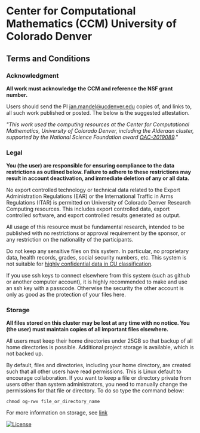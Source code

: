 # Center for Computational Mathematics (CCM) University of Colorado Denver

## Terms and Conditions

### Acknowledgment
**All work must acknowledge the CCM and reference the NSF grant number.**

Users should send the PI [jan.mandel@ucdenver.edu](mailto:jan.mandel@ucdenver.edu) copies of, and links to, all such
work published or posted. The below is the suggested attestation.

*"This work used the computing resources at the Center for Computational Mathematics, University of Colorado Denver,
including the Alderaan cluster, supported by the National Science Foundation award
[OAC-2019089](https://www.nsf.gov/awardsearch/showAward?AWD_ID=2019089)."* 

### Legal
**You (the user) are responsible for ensuring compliance to the data restrictions as outlined below. Failure to adhere
to these restrictions may result in account deactivation, and immediate deletion of any or all data.**

No export controlled technology or technical data related to the Export Administration Regulations (EAR)
or the International Traffic in Arms  Regulations (ITAR) is permitted on University of Colorado Denver Research
Computing resources. This includes export controlled data, export controlled software, and export controlled results
generated as output.

All usage of this resource must be fundamental research, intended to be published with no restrictions or approval
requirement by the sponsor, or any restriction on the nationality of the participants.

Do not keep any sensitive files on this system. In particular, no proprietary data, health records, 
grades, social security numbers, etc. This system is not suitable
for [highly confidential data in CU classification](https://www.cu.edu/data-governance/resources-support/data-classification).

If you use ssh keys to connect elsewhere from this system (such as github or 
another computer account), it is highly recommended to make and use an ssh key with a passcode. Otherwise the security the other account is only as good 
as the protection of your files here.

### Storage
**All files stored on this cluster may be lost at any time with no notice. You (the user) must  maintain copies of all
important files elsewhere.** 

All users must keep their home directories under 25GB so that backup of all home directories is possible.
Additional project storage is available, which is not backed up. 

By default, files and directories, including your home directory, are created such that all other users have read
permissions. This is Linux default to encourage collaboration. If you want to keep a file or directory private from 
users other than system administrators, you need to manually change the permissions for that file or directory.
 To do so type the command below:

    chmod og-rwx file_or_directory_name

For more information on storage, see [link](../Storage.html)

[![License](https://img.shields.io/badge/License-Apache%202.0-blue.svg)](https://opensource.org/licenses/Apache-2.0)
